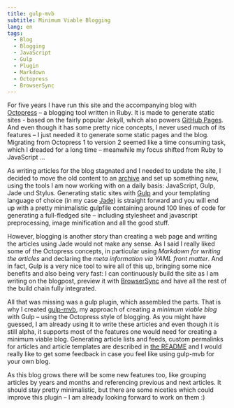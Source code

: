 ```yaml
---
title: gulp-mvb
subtitle: Minimum Viable Blogging
lang: en
tags:
  - Blog
  - Blogging
  - JavaScript
  - Gulp
  - Plugin
  - Markdown
  - Octopress
  - BrowserSync
---
```


For five years I have run this site and the accompanying blog with [Octopress](http://octopress.org/) – a blogging tool written in Ruby. It is made to generate static sites - based on the fairly popular Jekyll, which also powers [GitHub Pages](https://pages.github.com/). And even though it has some pretty nice concepts, I never used much of its features – I just needed it to generate some static pages and the blog. Migrating from Octopress 1 to version 2 seemed like a time consuming task, which I dreaded for a long time – meanwhile my focus shifted from Ruby to JavaScript …

As writing articles for the blog stagnated and I needed to update the site, I decided to move the old content to an [archive](https://archive.dennisreimann.de/) and set up something new, using the tools I am now working with on a daily basis: JavaScript, Gulp, Jade und Stylus.
Generating static sites with [Gulp](http://gulpjs.com/) and your templating language of choice (in my case [Jade](http://jade-lang.com/)) is straight forward and you will end up with a pretty minimalistic gulpfile containing around 100 lines of code for generating a full-fledged site – including stylesheet and javascript preprocessing, image minification and all the good stuff.

However, blogging is another story than creating a web page and writing the articles using Jade would not make any sense. As I said I really liked some of the Octopress concepts, in particular using *Markdown for writing the articles* and declaring the *meta information via YAML front matter*. And in fact, Gulp is a very nice tool to wire all of this up, bringing some nice benefits and also being very fast: I can continuously build the site as I am writing on the blogpost, preview it with [BrowserSync](https://www.browsersync.io/) and have all the rest of the build chain fully integrated.

All that was missing was a gulp plugin, which assembled the parts. That is why I created [gulp-mvb](https://github.com/dennisreimann/gulp-mvb), my approach of creating a *minimum viable blog* with Gulp – using the Octopress style of blogging. As you might have guessed, I am already using it to write these articles and even though it is still alpha, it supports most of the features one would need for creating a minimum viable blog. Generating article lists and feeds, custom permalinks for articles and article templates are described in [the README](https://github.com/dennisreimann/gulp-mvb/blob/master/README.md) and I would really like to get some feedback in case you feel like using gulp-mvb for your own blog.

As this blog grows there will be some new features too, like grouping articles by years and months and referencing previous and next articles. It should stay pretty minimalistic, but there are some niceties which could improve this plugin – I am already looking forward to work on them :)
